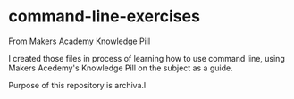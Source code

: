 # command-line-exercises
From Makers Academy Knowledge Pill

I created those files in process of learning how to use command line, using Makers Acedemy's Knowledge Pill on the subject as a guide.

Purpose of this repository is archiva.l
